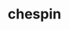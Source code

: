 ---
id: 650
title: chespin
types: [grass]
image: https://raw.githubusercontent.com/PokeAPI/sprites/master/sprites/pokemon/650.png
---